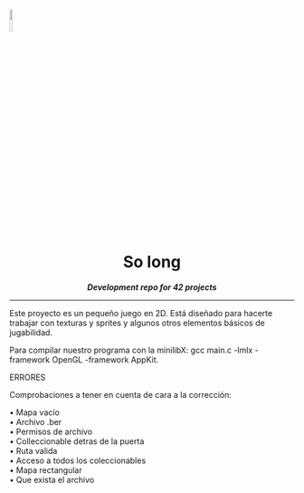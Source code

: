 <img src="https://raw.githubusercontent.com/JaeSeoKim/badge42/main/public/badge42_logo.svg" width ="10%"/>
<h1 align="center">
	So long
</h1>

<p align="center">
	<b><i>Development repo for 42 projects</i></b><br>

---
Este proyecto es un pequeño juego en 2D. Está diseñado para hacerte
trabajar con texturas y sprites y algunos otros elementos básicos de jugabilidad.

Para compilar nuestro programa con la minilibX: gcc main.c -lmlx -framework OpenGL -framework AppKit.

ERRORES

Comprobaciones a tener en cuenta de cara a la corrección:

• Mapa vacío <br>
• Archivo .ber <br>
• Permisos de archivo  <br>
• Colleccionable detras de la puerta <br>
• Ruta valida <br>
• Acceso a todos los coleccionables <br>
• Mapa rectangular <br>
• Que exista el archivo <br>

